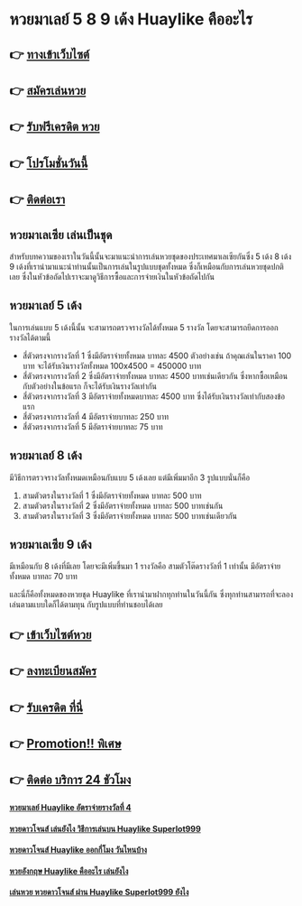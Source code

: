 # หวยมาเลย์ 5 8 9 เด้ง Huaylike คืออะไร

## 👉 [ทางเข้าเว็บไซต์](https://bit.ly/3xsNPCt)
## 👉 [สมัครเล่นหวย](https://bit.ly/3S7ir4q)
## 👉 [รับฟรีเครดิต หวย](https://bit.ly/3S7ir4q)
## 👉 [โปรโมชั่นวันนี้](https://bit.ly/3S7ir4q)
## 👉 [ติดต่อเรา](https://bit.ly/3S7ir4q)

## หวยมาเลเซีย เล่นเป็นชุด
สำหรับบทความของเราในวันนี้นั้นจะมาแนะนำการเล่นหวยชุดของประเทศมาเลเซียกันซึ่ง 5 เด้ง 8 เด้ง 9 เด้งที่เรานำมาแนะนำท่านนั้นเป็นการเล่นในรูปแบบชุดทั้งหมด ซึ่งก็เหมือนกับการเล่นหวยชุดปกติเลย ซึ่งในหัวข้อถัดไปเราจะมาดูวิธีการซื้อและการจ่ายเงินในหัวข้อถัดไปกัน

## หวยมาเลย์ 5 เด้ง
ในการเล่นแบบ 5 เด้งนี้นั้น จะสามารถตรวจรางวัลได้ทั้งหมด 5 รางวัล โดยจะสามารถยึดการออกรางวัลได้ตามนี้
- สี่ตัวตรงจากรางวัลที่ 1 ซึ่งมีอัตราจ่ายทั้งหมด บาทละ 4500 ตัวอย่างเช่น ถ้าคุณเล่นในราคา 100 บาท จะได้รับเงินรางวัลทั้งหมด 100x4500 = 450000 บาท
- สี่ตัวตรงจากรางวัลที่ 2 ซึ่งมีอัตราจ่ายทั้งหมด บาทละ 4500 บาทเช่นเดียวกัน ซึ่งหากซื้อเหมือนกับตัวอย่างในข้อแรก ก็จะได้รับเงินรางวัลเท่ากัน
- สี่ตัวตรงจากรางวัลที่ 3 มีอัตราจ่ายทั้งหมดบาทละ 4500 บาท ซึ่งได้รับเงินรางวัลเท่ากับสองข้อแรก
- สี่ตัวตรงจากรางวัลที่ 4 มีอัตราจ่ายบาทละ 250 บาท
- สี่ตัวตรงจากรางวัลที่ 5 มีอัตราจ่ายบาทละ 75 บาท

## หวยมาเลย์ 8 เด้ง
มีวิธีการตรวจรางวัลทั้งหมดเหมือนกับแบบ 5 เด้งเลย แต่มีเพิ่มมาอีก 3 รูปแบบนั่นก็คือ
1. สามตัวตรงในรางวัลที่ 1 ซึ่งมีอัตราจ่ายทั้งหมด บาทละ 500 บาท
2. สามตัวตรงในรางวัลที่ 2 ซึ่งมีอัตราจ่ายทั้งหมด บาทละ 500 บาทเช่นกัน
3. สามตัวตรงในรางวัลที่ 3 ซึ่งมีอัตราจ่ายทั้งหมด บาทละ 500 บาทเช่นเดียวกัน

## หวยมาเลเซีย 9 เด้ง
มีเหมือนกับ 8 เด้งที่มีเลย โดยจะมีเพิ่มขึ้นมา 1 รางวัลคือ สามตัวโต๊ดรางวัลที่ 1 เท่านั้น มีอัตราจ่ายทั้งหมด บาทละ 70 บาท

และนี่ก็คือทั้งหมดของหวยชุด Huaylike ที่เรานำมาฝากทุกท่านในวันนี้กัน ซึ่งทุกท่านสามารถที่จะลองเล่นตามแบบใดก็ได้ตามทุน กับรูปแบบที่ท่านชอบได้เลย

## 👉 [เข้าเว็บไซต์หวย](https://bit.ly/3xsNPCt)
## 👉 [ลงทะเบียนสมัคร](https://bit.ly/3S7ir4q)
## 👉 [รับเครดิต ที่นี่](https://bit.ly/3S7ir4q)
## 👉 [Promotion!! พิเศษ](https://bit.ly/3S7ir4q)
## 👉 [ติดต่อ บริการ 24 ชัวโมง](https://bit.ly/3S7ir4q)

#### [หวยมาเลย์ Huaylike อัตราจ่ายรางวัลที่ 4](https://atom.io/themes/หวยมาเลย์%20Huaylike%20อัตราจ่ายรางวัลที่%204)
#### [หวยดาวโจนส์ เล่นยังไง วิธีการเล่นบน Huaylike Superlot999](https://atom.io/themes/หวยดาวโจนส์%20เล่นยังไง%20วิธีการเล่นบน%20Huaylike%20Superlot999)
#### [หวยดาวโจนส์ Huaylike ออกกี่โมง วันไหนบ้าง](https://atom.io/themes/หวยดาวโจนส์%20Huaylike%20ออกกี่โมง%20วันไหนบ้าง)
#### [หวยอังกฤษ Huaylike คืออะไร เล่นยังไง](https://atom.io/themes/หวยอังกฤษ%20Huaylike%20คืออะไร%20เล่นยังไง)
#### [เล่นหวย หวยดาวโจนส์ ผ่าน Huaylike Superlot999 ยังไง](https://atom.io/themes/เล่นหวย%20หวยดาวโจนส์%20ผ่าน%20Huaylike%20Superlot999%20ยังไง)